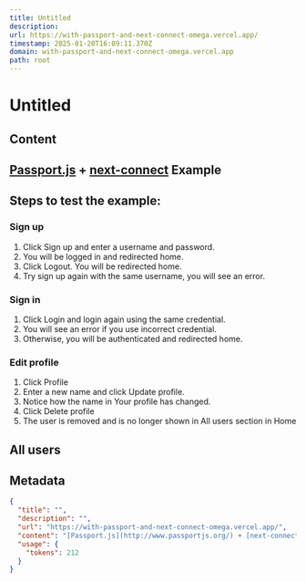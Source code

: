 ```yaml
---
title: Untitled
description: 
url: https://with-passport-and-next-connect-omega.vercel.app/
timestamp: 2025-01-20T16:09:11.370Z
domain: with-passport-and-next-connect-omega.vercel.app
path: root
---
```


# Untitled



## Content

[Passport.js](http://www.passportjs.org/) + [next-connect](https://github.com/hoangvvo/next-connect) Example
------------------------------------------------------------------------------------------------------------

Steps to test the example:
--------------------------

### Sign up

1.  Click Sign up and enter a username and password.
2.  You will be logged in and redirected home.
3.  Click Logout. You will be redirected home.
4.  Try sign up again with the same username, you will see an error.

### Sign in

1.  Click Login and login again using the same credential.
2.  You will see an error if you use incorrect credential.
3.  Otherwise, you will be authenticated and redirected home.

### Edit profile

1.  Click Profile
2.  Enter a new name and click Update profile.
3.  Notice how the name in Your profile has changed.
4.  Click Delete profile
5.  The user is removed and is no longer shown in All users section in Home

All users
---------

## Metadata

```json
{
  "title": "",
  "description": "",
  "url": "https://with-passport-and-next-connect-omega.vercel.app/",
  "content": "[Passport.js](http://www.passportjs.org/) + [next-connect](https://github.com/hoangvvo/next-connect) Example\n------------------------------------------------------------------------------------------------------------\n\nSteps to test the example:\n--------------------------\n\n### Sign up\n\n1.  Click Sign up and enter a username and password.\n2.  You will be logged in and redirected home.\n3.  Click Logout. You will be redirected home.\n4.  Try sign up again with the same username, you will see an error.\n\n### Sign in\n\n1.  Click Login and login again using the same credential.\n2.  You will see an error if you use incorrect credential.\n3.  Otherwise, you will be authenticated and redirected home.\n\n### Edit profile\n\n1.  Click Profile\n2.  Enter a new name and click Update profile.\n3.  Notice how the name in Your profile has changed.\n4.  Click Delete profile\n5.  The user is removed and is no longer shown in All users section in Home\n\nAll users\n---------",
  "usage": {
    "tokens": 212
  }
}
```
